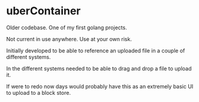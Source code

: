# uberContainer

Older codebase.  One of my first golang projects. 

Not current in use anywhere.  Use at your own risk.

Initially developed to be able to reference an uploaded file in a couple of different systems.  

In the different systems needed to be able to drag and drop a file to upload it.

If were to redo now days would probably have this as an extremely basic UI to upload to a block store.